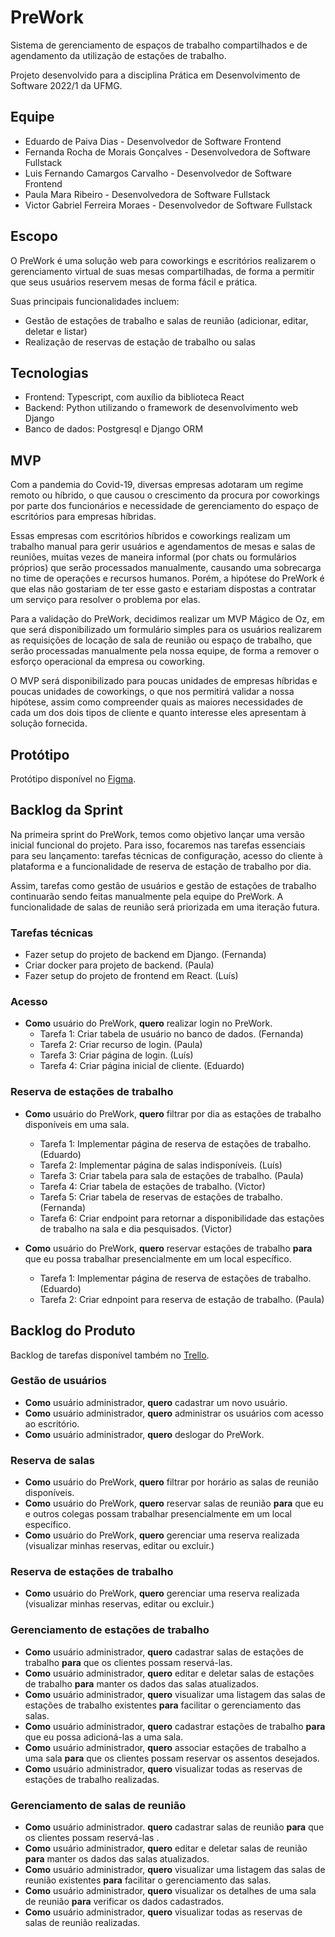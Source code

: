 # PreWork

Sistema de gerenciamento de espaços de trabalho compartilhados e de agendamento da utilização de estações de trabalho.

Projeto desenvolvido para a disciplina Prática em Desenvolvimento de Software 2022/1 da UFMG.

## Equipe

- Eduardo de Paiva Dias - Desenvolvedor de Software Frontend
- Fernanda Rocha de Morais Gonçalves - Desenvolvedora de Software Fullstack
- Luis Fernando Camargos Carvalho - Desenvolvedor de Software Frontend
- Paula Mara Ribeiro - Desenvolvedora de Software Fullstack
- Victor Gabriel Ferreira Moraes - Desenvolvedor de Software Fullstack

## Escopo

O PreWork é uma solução web para coworkings e escritórios realizarem o gerenciamento virtual de suas mesas compartilhadas, de forma a permitir que seus usuários reservem mesas de forma fácil e prática.

Suas principais funcionalidades incluem:

- Gestão de estações de trabalho e salas de reunião (adicionar, editar, deletar e listar)
- Realização de reservas de estação de trabalho ou salas

## Tecnologias

- Frontend: Typescript, com auxílio da biblioteca React
- Backend: Python utilizando o framework de desenvolvimento web Django
- Banco de dados: Postgresql e Django ORM

## MVP

Com a pandemia do Covid-19, diversas empresas adotaram um regime remoto ou híbrido, o que causou o crescimento da procura por coworkings por parte dos funcionários e necessidade de gerenciamento do espaço de escritórios para empresas híbridas.

Essas empresas com escritórios híbridos e coworkings realizam um trabalho manual para gerir usuários e agendamentos de mesas e salas de reuniões, muitas vezes de maneira informal (por chats ou formulários próprios) que serão processados manualmente, causando uma sobrecarga no time de operações e recursos humanos. Porém, a hipótese do PreWork é que elas não gostariam de ter esse gasto e estariam dispostas a contratar um serviço para resolver o problema por elas.

Para a validação do PreWork, decidimos realizar um MVP Mágico de Oz, em que será disponibilizado um formulário simples para os usuários realizarem as requisições de locação de sala de reunião ou espaço de trabalho, que serão processadas manualmente pela nossa equipe, de forma a remover o esforço operacional da empresa ou coworking.

O MVP será disponibilizado para poucas unidades de empresas híbridas e poucas unidades de coworkings, o que nos permitirá validar a nossa hipótese, assim como compreender quais as maiores necessidades de cada um dos dois tipos de cliente e quanto interesse eles apresentam à solução fornecida.

## Protótipo

Protótipo disponível no [Figma](https://www.figma.com/file/KKFnCoqbvlcWkHjRBEAtyd/Prework).

## Backlog da Sprint

Na primeira sprint do PreWork, temos como objetivo lançar uma versão inicial funcional do projeto. Para isso, focaremos nas tarefas essenciais para seu lançamento: tarefas técnicas de configuração, acesso do cliente à plataforma e a funcionalidade de reserva de estação de trabalho por dia.

Assim, tarefas como gestão de usuários e gestão de estações de trabalho continuarão sendo feitas manualmente pela equipe do PreWork. A funcionalidade de salas de reunião será priorizada em uma iteração futura.

### Tarefas técnicas

- Fazer setup do projeto de backend em Django. (Fernanda)
- Criar docker para projeto de backend. (Paula)
- Fazer setup do projeto de frontend em React. (Luís)

### Acesso

- **Como** usuário do PreWork, **quero** realizar login no PreWork.
  - Tarefa 1: Criar tabela de usuário no banco de dados. (Fernanda)
  - Tarefa 2: Criar recurso de login. (Paula)
  - Tarefa 3: Criar página de login. (Luís)
  - Tarefa 4: Criar página inicial de cliente. (Eduardo)

### Reserva de estações de trabalho

- **Como** usuário do PreWork, **quero** filtrar por dia as estações de trabalho disponíveis em uma sala.

  - Tarefa 1: Implementar página de reserva de estações de trabalho. (Eduardo)
  - Tarefa 2: Implementar página de salas indisponíveis. (Luís)
  - Tarefa 3: Criar tabela para sala de estações de trabalho. (Paula)
  - Tarefa 4: Criar tabela de estações de trabalho. (Victor)
  - Tarefa 5: Criar tabela de reservas de estações de trabalho. (Fernanda)
  - Tarefa 6: Criar endpoint para retornar a disponibilidade das estações de trabalho na sala e dia pesquisados. (Victor)
- **Como** usuário do PreWork, **quero** reservar estações de trabalho **para** que eu possa trabalhar presencialmente em um local específico.

  - Tarefa 1: Implementar página de reserva de estações de trabalho. (Eduardo)
  - Tarefa 2: Criar ednpoint para reserva de estação de trabalho. (Paula)

## Backlog do Produto

Backlog de tarefas disponível também no [Trello](https://trello.com/b/FBUHFzwk/pds-prework).

### Gestão de usuários

* **Como** usuário administrador, **quero** cadastrar um novo usuário.
* **Como** usuário administrador, **quero** administrar os usuários com acesso ao escritório.
* **Como** usuário administrador, **quero** deslogar do PreWork.

### Reserva de salas

- **Como** usuário do PreWork, **quero** filtrar por horário as salas de reunião disponíveis.
- **Como** usuário do PreWork, **quero** reservar salas de reunião **para** que eu e outros colegas possam trabalhar presencialmente em um local específico.
- **Como** usuário do PreWork, **quero** gerenciar uma reserva realizada (visualizar minhas reservas, editar ou excluir.)

### Reserva de estações de trabalho

- **Como** usuário do PreWork, **quero** gerenciar uma reserva realizada (visualizar minhas reservas, editar ou excluir.)

### Gerenciamento de estações de trabalho

- **Como** usuário administrador, **quero** cadastrar salas de estações de trabalho **para** que os clientes possam reservá-las.
- **Como** usuário administrador, **quero** editar e deletar salas de estações de trabalho **para** manter os dados das salas atualizados.
- **Como** usuário administrador, **quero** visualizar uma listagem das salas de estações de trabalho existentes **para** facilitar o gerenciamento das salas.
- **Como** usuário administrador, **quero** cadastrar estações de trabalho **para** que eu possa adicioná-las a uma sala.
- **Como** usuário administrador, **quero** associar estações de trabalho a uma sala **para** que os clientes possam reservar os assentos desejados.
- **Como** usuário administrador, **quero** visualizar todas as reservas de estações de trabalho realizadas.

### Gerenciamento de salas de reunião

- **Como** usuário administrador. **quero** cadastrar salas de reunião **para** que os clientes possam reservá-las .
- **Como** usuário administrador, **quero** editar e deletar salas de reunião **para** manter os dados das salas atualizados.
- **Como** usuário administrador, **quero** visualizar uma listagem das salas de reunião existentes **para** facilitar o gerenciamento das salas.
- **Como** usuário administrador, **quero** visualizar os detalhes de uma sala de reunião **para** verificar os dados cadastrados.
- **Como** usuário administrador, **quero** visualizar todas as reservas de salas de reunião realizadas.
